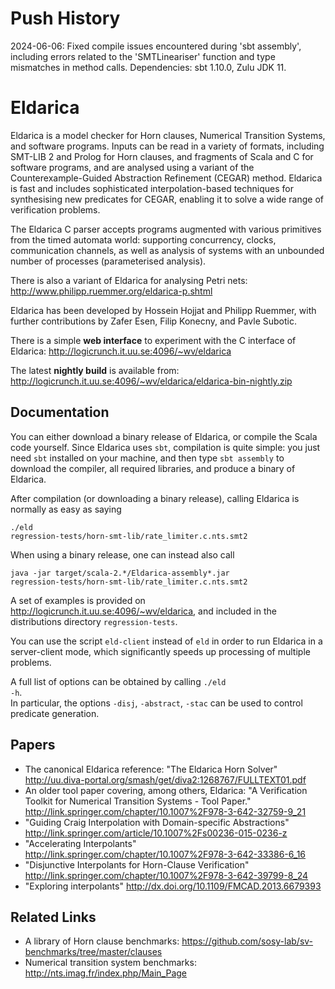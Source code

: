 Push History
============
2024-06-06: Fixed compile issues encountered during 'sbt assembly', including errors related to the 'SMTLineariser' function and type mismatches in method calls.
Dependencies: sbt 1.10.0, Zulu JDK 11.

Eldarica
========

Eldarica is a model checker for Horn clauses, Numerical Transition
Systems, and software programs. Inputs can be read in a variety of
formats, including SMT-LIB 2 and Prolog for Horn clauses, and fragments of
Scala and C for software programs, and are analysed using a variant of the
Counterexample-Guided Abstraction
Refinement (CEGAR) method. Eldarica is fast and includes sophisticated
interpolation-based techniques for synthesising new predicates for
CEGAR, enabling it to solve a wide range of verification problems.

The Eldarica C parser accepts programs augmented with various primitives
from the timed automata world: supporting concurrency, clocks, communication
channels, as well as analysis of systems with an unbounded number of
processes (parameterised analysis).

There is also a variant of Eldarica for analysing Petri nets: http://www.philipp.ruemmer.org/eldarica-p.shtml

Eldarica has been developed by Hossein Hojjat and Philipp Ruemmer,
with further contributions by Zafer Esen, Filip Konecny, and Pavle Subotic.

There is a simple **web interface** to experiment with the C interface
of Eldarica:
http://logicrunch.it.uu.se:4096/~wv/eldarica

The latest **nightly build** is available from: http://logicrunch.it.uu.se:4096/~wv/eldarica/eldarica-bin-nightly.zip

Documentation
-------------

You can either download a binary release of Eldarica, or compile the Scala
code yourself. Since Eldarica uses <code>sbt</code>, compilation is quite
simple: you just need <code>sbt</code> installed on your machine,
and then type <code>sbt assembly</code> to download the compiler, all
required libraries, and produce a binary of Eldarica.

After compilation (or downloading a binary release), calling Eldarica
is normally as easy as saying

  <code>./eld regression-tests/horn-smt-lib/rate_limiter.c.nts.smt2</code>

When using a binary release, one can instead also call

  <code>java -jar target/scala-2.\*/Eldarica-assembly\*.jar regression-tests/horn-smt-lib/rate_limiter.c.nts.smt2</code>

A set of examples is provided on http://logicrunch.it.uu.se:4096/~wv/eldarica, and included
in the distributions directory <code>regression-tests</code>.

You can use the script <code>eld-client</code> instead of
<code>eld</code> in order to run Eldarica in a server-client mode,
which significantly speeds up processing of multiple problems.

A full list of options can be obtained by calling <code>./eld
-h</code>.<br> In particular, the options <code>-disj</code>,
<code>-abstract</code>, <code>-stac</code> can be used to control
predicate generation.

Papers
------

* The canonical Eldarica reference:
  "The Eldarica Horn Solver"
  http://uu.diva-portal.org/smash/get/diva2:1268767/FULLTEXT01.pdf
* An older tool paper covering, among others, Eldarica:
  "A Verification Toolkit for Numerical Transition Systems - Tool Paper."
  http://link.springer.com/chapter/10.1007%2F978-3-642-32759-9_21
* "Guiding Craig Interpolation with Domain-specific Abstractions"
  http://link.springer.com/article/10.1007%2Fs00236-015-0236-z
* "Accelerating Interpolants"
  http://link.springer.com/chapter/10.1007%2F978-3-642-33386-6_16
* "Disjunctive Interpolants for Horn-Clause Verification"
  http://link.springer.com/chapter/10.1007%2F978-3-642-39799-8_24
* "Exploring interpolants"
  http://dx.doi.org/10.1109/FMCAD.2013.6679393

Related Links
-------------

* A library of Horn clause benchmarks:
  https://github.com/sosy-lab/sv-benchmarks/tree/master/clauses
* Numerical transition system benchmarks:
  http://nts.imag.fr/index.php/Main_Page

